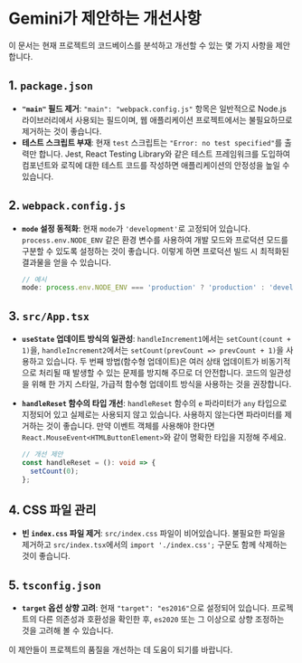 # Gemini가 제안하는 개선사항

이 문서는 현재 프로젝트의 코드베이스를 분석하고 개선할 수 있는 몇 가지 사항을 제안합니다.

## 1. `package.json`

- **`"main"` 필드 제거**: `"main": "webpack.config.js"` 항목은 일반적으로 Node.js 라이브러리에서 사용되는 필드이며, 웹 애플리케이션 프로젝트에서는 불필요하므로 제거하는 것이 좋습니다.
- **테스트 스크립트 부재**: 현재 `test` 스크립트는 `"Error: no test specified"`를 출력만 합니다. Jest, React Testing Library와 같은 테스트 프레임워크를 도입하여 컴포넌트와 로직에 대한 테스트 코드를 작성하면 애플리케이션의 안정성을 높일 수 있습니다.

## 2. `webpack.config.js`

- **`mode` 설정 동적화**: 현재 `mode`가 `'development'`로 고정되어 있습니다. `process.env.NODE_ENV` 같은 환경 변수를 사용하여 개발 모드와 프로덕션 모드를 구분할 수 있도록 설정하는 것이 좋습니다. 이렇게 하면 프로덕션 빌드 시 최적화된 결과물을 얻을 수 있습니다.

  ```javascript
  // 예시
  mode: process.env.NODE_ENV === 'production' ? 'production' : 'development',
  ```

## 3. `src/App.tsx`

- **`useState` 업데이트 방식의 일관성**: `handleIncrement1`에서는 `setCount(count + 1)`을, `handleIncrement2`에서는 `setCount(prevCount => prevCount + 1)`을 사용하고 있습니다. 두 번째 방법(함수형 업데이트)은 여러 상태 업데이트가 비동기적으로 처리될 때 발생할 수 있는 문제를 방지해 주므로 더 안전합니다. 코드의 일관성을 위해 한 가지 스타일, 가급적 함수형 업데이트 방식을 사용하는 것을 권장합니다.
- **`handleReset` 함수의 타입 개선**: `handleReset` 함수의 `e` 파라미터가 `any` 타입으로 지정되어 있고 실제로는 사용되지 않고 있습니다. 사용하지 않는다면 파라미터를 제거하는 것이 좋습니다. 만약 이벤트 객체를 사용해야 한다면 `React.MouseEvent<HTMLButtonElement>`와 같이 명확한 타입을 지정해 주세요.

  ```typescript
  // 개선 제안
  const handleReset = (): void => {
    setCount(0);
  };
  ```

## 4. CSS 파일 관리

- **빈 `index.css` 파일 제거**: `src/index.css` 파일이 비어있습니다. 불필요한 파일을 제거하고 `src/index.tsx`에서의 `import './index.css';` 구문도 함께 삭제하는 것이 좋습니다.

## 5. `tsconfig.json`

- **`target` 옵션 상향 고려**: 현재 `"target": "es2016"`으로 설정되어 있습니다. 프로젝트의 다른 의존성과 호환성을 확인한 후, `es2020` 또는 그 이상으로 상향 조정하는 것을 고려해 볼 수 있습니다.

이 제안들이 프로젝트의 품질을 개선하는 데 도움이 되기를 바랍니다.
